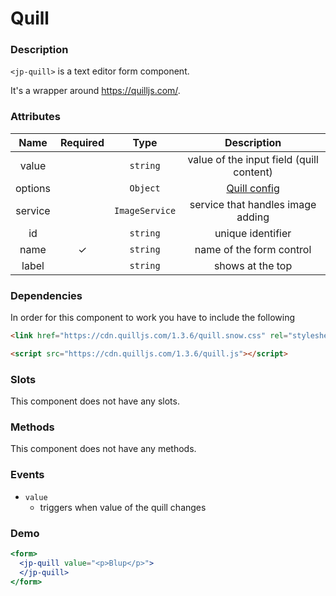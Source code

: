 # Quill

### Description

`<jp-quill>` is a text editor form component.

It's a wrapper around https://quilljs.com/.

### Attributes

| **Name** | **Required** | **Type** | **Description** |
| :----: | :----: | :----: | :---: |
| value | | `string` | value of the input field (quill content) |
| options | |`Object` | [Quill config](https://quilljs.com/docs/configuration/)|
| service | | `ImageService` | service that handles image adding |
| id | | `string` | unique identifier |
| name | ✓ | `string` |  name of the form control |
| label | | `string` | shows at the top |

### Dependencies

In order for this component to work you have to include the following

```html
<link href="https://cdn.quilljs.com/1.3.6/quill.snow.css" rel="stylesheet">
```
```html
<script src="https://cdn.quilljs.com/1.3.6/quill.js"></script>
```

### Slots

This component does not have any slots.

### Methods

This component does not have any methods.

### Events

- `value` 
  - triggers when value of the quill changes

### Demo

```jsx live
<form>
  <jp-quill value="<p>Blup</p>">
  </jp-quill>
</form>
```
